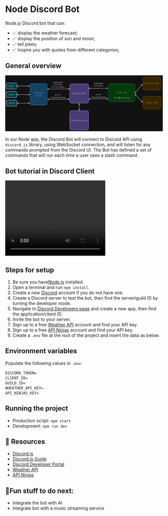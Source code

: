 # Node Discord Bot

Node.js Discord bot that can:

- ✅ display the weather forecast;
- ✅ display the position of sun and moon;
- ✅ tell jokes;
- ✅ inspire you with quotes from different categories;

## General overview

![app-schema](/src/assets/app-schema.png)

In our Node app, the Discord Bot will connect to Discord API using `discord.js` library, using WebSocket connection, and will listen for any commands prompted from the Discord UI. The Bot has defined a set of commands that will run each time a user uses a slash command.

## Bot tutorial in Discord Client

<video width="320" height="240" controls>
  <source src="./src/assets/bot-tutorial.mp4" type="video/mp4">
</video>

## Steps for setup

1. Be sure you have[Node.js](https://nodejs.org/en) installed.
2. Open a terminal and run `npm install`.
3. Create a new [Discord](https://discord.com/) account if you do not have one.
4. Create a Discord server to test the bot, then find the server/guild ID by turning the developer mode.
5. Navigate to [Discord Developers page](https://discord.com/developers/applications) and create a new app, then find the application/client ID.
6. Invite the bot to your server.
7. Sign up to a free [Weather API](https://www.weatherapi.com/) account and find your API key.
8. Sign up to a free [API Ninjas](https://api-ninjas.com/) account and find your API key.
9. Create a `.env` file at the root of the project and insert the data as below.

## Environment variables

Populate the following values in `.env`:

```
DISCORD_TOKEN=
CLIENT_ID=
GUILD_ID=
WHEATHER_API_KEY=
API_NINJAS_KEY=
```

## Running the project

- Production script: `npm start`
- Development: `npm run dev`

## 📌 Resources

- [Discord.js](https://discord.js.org/)
- [Discord.js Guide](https://discordjs.guide/)
- [Discord Developer Portal](https://discord.com/developers/applications)
- [Weather API](https://www.weatherapi.com/)
- [API Ninjas](https://api-ninjas.com/)

## 🤔Fun stuff to do next:

- Integrate the bot with AI
- Integrate bot with a music streaming service
